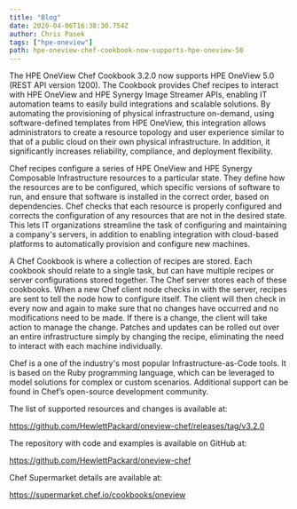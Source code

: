 ```yaml
---
title: "Blog"
date: 2020-04-06T16:38:30.754Z
author: Chris Pasek 
tags: ["hpe-oneview"]
path: hpe-oneview-chef-cookbook-now-supports-hpe-oneview-50
---
```

The HPE OneView Chef Cookbook 3.2.0 now supports HPE OneView 5.0 (REST API version 1200). The Cookbook provides Chef recipes to interact with HPE OneView and HPE Synergy Image Streamer APIs, enabling IT automation teams to easily build integrations and scalable solutions. By automating the provisioning of physical infrastructure on-demand, using software-defined templates from HPE OneView, this integration allows administrators to create a resource topology and user experience similar to that of a public cloud on their own physical infrastructure. In addition, it significantly increases reliability, compliance, and deployment flexibility. 

Chef recipes configure a series of HPE OneView and HPE Synergy Composable Infrastructure resources to a particular state. They define how the resources are to be configured, which specific versions of software to run, and ensure that software is installed in the correct order, based on dependencies. Chef checks that each resource is properly configured and corrects the configuration of any resources that are not in the desired state. This lets IT organizations streamline the task of configuring and maintaining a company's servers, in addition to enabling integration with cloud-based platforms to automatically provision and configure new machines.

A Chef Cookbook is where a collection of recipes are stored. Each cookbook should relate to a single task, but can have multiple recipes or server configurations stored together. The Chef server stores each of these cookbooks. When a new Chef client node checks in with the server, recipes are sent to tell the node how to configure itself. The client will then check in every now and again to make sure that no changes have occurred and no modifications need to be made. If there is a change, the client will take action to manage the change. Patches and updates can be rolled out over an entire infrastructure simply by changing the recipe, eliminating the need to interact with each machine individually.

Chef is a one of the industry's most popular Infrastructure-as-Code tools. It is based on the Ruby programming language, which can be leveraged to model solutions for complex or custom scenarios. Additional support can be found in Chef’s open-source development community. 

The list of supported resources and changes is available at: 

https://github.com/HewlettPackard/oneview-chef/releases/tag/v3.2.0

The repository with code and examples is available on GitHub at: 

https://github.com/HewlettPackard/oneview-chef

Chef Supermarket details are available at: 

https://supermarket.chef.io/cookbooks/oneview

